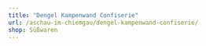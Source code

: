 ```yaml
---
title: "Dengel Kampenwand Confiserie"
url: /aschau-im-chiemgau/dengel-kampenwand-confiserie/
shop: Süßwaren
---
```

